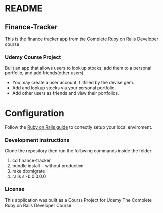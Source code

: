 # README
<h2>Finance-Tracker</h2>
This is the finance tracker app from the Complete Ruby on Rails Developer course
<h3>Udemy Course Project</h3>

Built an app that allows users to look up stocks, add them to a personal portfolio, and add friends(other users).

* You may create a user account, fulfilled by the devise gem.
* Add and lookup stocks via your personal portfolio.
* Add other users as friends and view their portfolios.
# Configuration
Follow the [Ruby on Rails guide](http://guides.rubyonrails.org/getting_started.html) to correctly setup your local enviroment.
<h3>Development instructions</h3>
Clone the repository then run the following commands inside the folder:
<ol>
  <li>cd finance-tracker</li>
  <li>bundle install --without production</li>
  <li>rake db:migrate</li>
  <li>rails s -b 0.0.0.0</li>
</ol>
<h3>License</h3>

This application was built as a Course Project for Udemy The Complete Ruby on Rails Developer Course.
